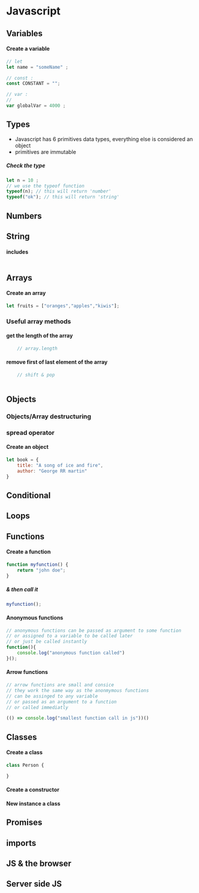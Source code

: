 # Javascript

## Variables 
#### Create a variable
```js
// let
let name = "someName" ;

// const :
const CONSTANT = "";

// var :
//
var globalVar = 4000 ;
```

## Types 
* Javascript has 6 primitives data types, everything else is considered an object
* primitives are immutable

##### Check the type
```js
let n = 10 ; 
// we use the typeof function 
typeof(n); // this will return 'number'
typeof("ok"); // this will return 'string'
```

## Numbers

## String
#### includes
```js
``` 
## Arrays
#### Create an array
```js
let fruits = ["oranges","apples","kiwis"];
```
### Useful array methods
#### get the length of the array
```js
	// array.length

```
#### remove first of last element of the array 
```js
	// shift & pop
	
```
## Objects


### Objects/Array destructuring


### spread operator


#### Create an object 
```js
let book = {
	title: "A song of ice and fire",
	author: "George RR martin"
}
```

## Conditional
## Loops

## Functions
#### Create a function

```js
function myfunction() {
	return "john doe"; 
}	

```
##### & then call it 
```js
myfunction();
```
#### Anonymous functions
```js
// anonymous functions can be passed as argument to some function
// or assigned to a variable to be called later
// or just be called instantly
function(){
	console.log("anonymous function called")
}();
```

#### Arrow functions
```js
// arrow functions are small and consice
// they work the same way as the anonmymous functions
// can be assinged to any variable
// or passed as an argument to a function
// or called immediatly

(() => console.log("smallest function call in js"))() 


```
## Classes
#### Create a class
```js
class Person {

}
```

#### Create a constructor
#### New instance a class
## Promises

## imports


## JS & the browser


## Server side JS